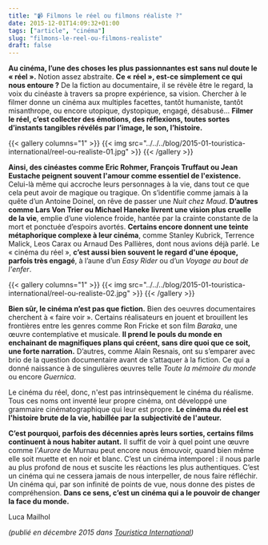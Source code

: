 ```yaml
---
title: "📹 Filmons le réel ou filmons réaliste ?"
date: 2015-12-01T14:09:32+01:00
tags: ["article", "cinéma"]
slug: "filmons-le-reel-ou-filmons-realiste"
draft: false
---
```


**Au cinéma, l’une des choses les plus passionnantes est sans nul doute le « réel ».** Notion assez abstraite. **Ce « réel », est-ce simplement ce qui nous entoure ?** De la fiction au documentaire, il se révèle être le regard, la voix du cinéaste à travers sa propre expérience, sa vision. Chercher à le filmer donne un cinéma aux multiples facettes, tantôt humaniste, tantôt misanthrope, ou encore utopique, dystopique, engagé, désabusé... **Filmer le réel, c’est collecter des émotions, des réflexions, toutes sortes d’instants tangibles révélés par l’image, le son, l’histoire.**

{{< gallery columns="1" >}}
  {{< img src="../../../blog/2015-01-touristica-international/reel-ou-realiste-01.jpg" >}}
{{< /gallery >}}

**Ainsi, des cinéastes comme Eric Rohmer, François Truffaut ou Jean Eustache peignent souvent l'amour comme essentiel de l'existence.** Celui-là même qui accroche leurs personnages à la vie, dans tout ce que cela peut avoir de magique ou tragique. On s’identifie comme jamais à la quête d’un Antoine Doinel, on rêve de passer une *Nuit chez Maud*. **D’autres comme Lars Von Trier ou Michael Haneke livrent une vision plus cruelle de la vie**, emplie d’une violence froide, hantée par la crainte constante de la mort et ponctuée d’espoirs avortés. **Certains encore donnent une teinte métaphorique complexe à leur cinéma**, comme Stanley Kubrick, Terrence Malick, Leos Carax ou Arnaud Des Pallières, dont nous avions déjà parlé. Le « cinéma du réel », **c’est aussi bien souvent le regard d'une époque, parfois très engagé**, à l’aune d’un *Easy Rider* ou d’un *Voyage au bout de l'enfer*.

{{< gallery columns="1" >}}
  {{< img src="../../../blog/2015-01-touristica-international/reel-ou-realiste-02.jpg" >}}
{{< /gallery >}}

**Bien sûr, le cinéma n’est pas que fiction.** Bien des oeuvres documentaires cherchent à « faire voir ». Certains réalisateurs en jouent et brouillent les frontières entre les genres comme Ron Fricke et son film *Baraka*, une œuvre contemplative et musicale. **Il prend le pouls du monde en enchainant de magnifiques plans qui créent, sans dire quoi que ce soit, une forte narration.** D’autres, comme Alain Resnais, ont su s’emparer avec brio de la question documentaire avant de s’attaquer à la fiction. Ce qui a donné naissance à de singulières œuvres telle *Toute la mémoire du monde* ou encore *Guernica*.

Le cinéma du réel, donc, n'est pas intrinsèquement le cinéma du réalisme. Tous ces noms ont inventé leur propre cinéma, ont développé une grammaire cinématographique qui leur est propre. **Le cinéma du réel est l'histoire brute de la vie, habillée par la subjectivité de l'auteur.**

**C’est pourquoi, parfois des décennies après leurs sorties, certains films continuent à nous habiter autant.** Il suffit de voir à quel point une œuvre comme l’*Aurore* de Murnau peut encore nous émouvoir, quand bien même elle soit muette et en noir et blanc. C’est un cinéma intemporel : il nous parle au plus profond de nous et suscite les réactions les plus authentiques. C’est un cinéma qui ne cessera jamais de nous interpeller, de nous faire réfléchir. Un cinéma qui, par son infinité de points de vue, nous donne des pistes de compréhension. **Dans ce sens, c’est un cinéma qui a le pouvoir de changer la face du monde.**

Luca Mailhol

*(publié en décembre 2015 dans [Touristica International](https://fr.calameo.com/read/000722691aac0b1794f32))*

